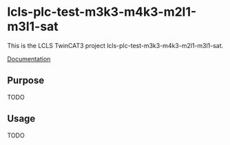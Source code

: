 # lcls-plc-test-m3k3-m4k3-m2l1-m3l1-sat

This is the LCLS TwinCAT3 project lcls-plc-test-m3k3-m4k3-m2l1-m3l1-sat.

[Documentation](https://pcdshub.github.io/lcls-plc-test-m3k3-m4k3-m2l1-m3l1-sat)

## Purpose

TODO

## Usage

TODO
